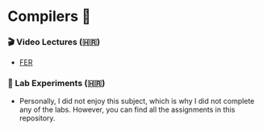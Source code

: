 # Compilers 📂

### 🎬 Video Lectures (🇭🇷)
- [FER](https://www.youtube.com/playlist?list=PLRFTXn5ZdqaP0XFIKr-B4i_WtvJfH96fv)

### 🔬 Lab Experiments (🇭🇷)
- Personally, I did not enjoy this subject, which is why I did not complete any of the labs. However, you can find all the assignments in this repository.